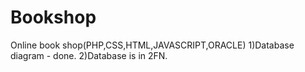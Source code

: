 # Bookshop
Online book shop(PHP,CSS,HTML,JAVASCRIPT,ORACLE)
1)Database diagram - done.
2)Database is in 2FN.
